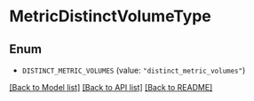 # MetricDistinctVolumeType

## Enum


* `DISTINCT_METRIC_VOLUMES` (value: `"distinct_metric_volumes"`)


[[Back to Model list]](../README.md#documentation-for-models) [[Back to API list]](../README.md#documentation-for-api-endpoints) [[Back to README]](../README.md)


